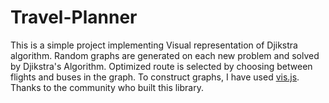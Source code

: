 # Travel-Planner

This is a simple project implementing Visual representation of Djikstra algorithm. Random graphs are generated on each new problem and solved by Djikstra's Algorithm.
Optimized route is selected by choosing between flights and buses in the graph.
To construct graphs, I have used [vis.js](https://visjs.org/). Thanks to the community who built this library.
